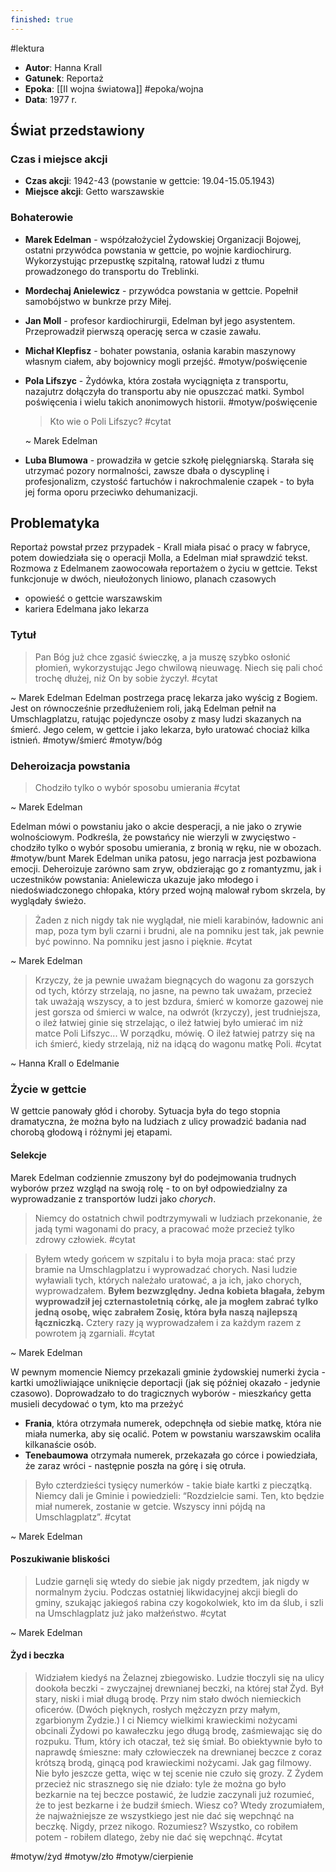 ```yaml
---
finished: true
---
```

#lektura 
- **Autor**: Hanna Krall
- **Gatunek**: Reportaż
- **Epoka**: [[II wojna światowa]] #epoka/wojna
- **Data**: 1977 r.
## Świat przedstawiony
### Czas i miejsce akcji
- **Czas akcji**: 1942-43 (powstanie w gettcie: 19.04-15.05.1943)
- **Miejsce akcji**: Getto warszawskie
### Bohaterowie
- **Marek Edelman** - współzałożyciel Żydowskiej Organizacji Bojowej, ostatni przywódca powstania w gettcie, po wojnie kardiochirurg. Wykorzystując przepustkę szpitalną, ratował ludzi z tłumu prowadzonego do transportu do Treblinki. 
- **Mordechaj Anielewicz** - przywódca powstania w gettcie. Popełnił samobójstwo w bunkrze przy Miłej.
- **Jan Moll** - profesor kardiochirurgii, Edelman był jego asystentem. Przeprowadził pierwszą operację serca w czasie zawału. 
- **Michał Klepfisz** - bohater powstania, osłania karabin maszynowy własnym ciałem, aby bojownicy mogli przejść. #motyw/poświęcenie 
- **Pola Lifszyc** - Żydówka, która została wyciągnięta z transportu, nazajutrz dołączyła do transportu aby nie opuszczać matki. Symbol poświęcenia i wielu takich anonimowych historii. #motyw/poświęcenie 
  > Kto wie o Poli Lifszyc? #cytat 
  
  ~ Marek Edelman
- **Luba Blumowa** - prowadziła w getcie szkołę pielęgniarską. Starała się utrzymać pozory normalności, zawsze dbała o dyscyplinę i profesjonalizm, czystość fartuchów i nakrochmalenie czapek - to była jej forma oporu przeciwko dehumanizacji.
## Problematyka
Reportaż powstał przez przypadek - Krall miała pisać o pracy w fabryce, potem dowiedziała się o operacji Molla, a Edelman miał sprawdzić tekst. Rozmowa z Edelmanem zaowocowała reportażem o życiu w gettcie.
Tekst funkcjonuje w dwóch, nieułożonych liniowo, planach czasowych
- opowieść o gettcie warszawskim
- kariera Edelmana jako lekarza 
### Tytuł
> Pan Bóg już chce zgasić świeczkę, a ja muszę szybko osłonić płomień, wykorzystując Jego chwilową nieuwagę. Niech się pali choć trochę dłużej, niż On by sobie życzył. #cytat

~ Marek Edelman
Edelman postrzega pracę lekarza jako wyścig z Bogiem. Jest on równocześnie przedłużeniem roli, jaką Edelman pełnił na Umschlagplatzu, ratując pojedyncze osoby z masy ludzi skazanych na śmierć. 
Jego celem, w gettcie i jako lekarza, było uratować chociaż kilka istnień. #motyw/śmierć #motyw/bóg 
### Deheroizacja powstania
> Chodziło tylko o wybór sposobu umierania #cytat

~ Marek Edelman

Edelman mówi o powstaniu jako o akcie desperacji, a nie jako o zrywie wolnościowym. Podkreśla, że powstańcy nie wierzyli w zwycięstwo - chodziło tylko o wybór sposobu umierania, z bronią w ręku, nie w obozach. #motyw/bunt 
Marek Edelman unika patosu, jego narracja jest pozbawiona emocji. Deheroizuje zarówno sam zryw, obdzierając go z romantyzmu, jak i uczestników powstania: Anielewicza ukazuje jako młodego i niedoświadczonego chłopaka, który przed wojną malował rybom skrzela, by wyglądały świeżo. 

> Żaden z nich nigdy tak nie wyglądał, nie mieli karabinów, ładownic ani map, poza tym byli czarni i brudni, ale na pomniku jest tak, jak pewnie być powinno. Na pomniku jest jasno i pięknie. #cytat 

~ Marek Edelman
> Krzyczy, że ja pewnie uważam biegnących do wagonu za gorszych od tych, którzy strzelają, no jasne, na pewno tak uważam, przecież tak uważają wszyscy, a to jest bzdura, śmierć w komorze gazowej nie jest gorsza od śmierci w walce, na odwrót (krzyczy), jest trudniejsza, o ileż łatwiej ginie się strzelając, o ileż łatwiej było umierać im niż matce Poli Lifszyc... W porządku, mówię. O ileż łatwiej patrzy się na ich śmierć, kiedy strzelają, niż na idącą do wagonu matkę Poli. #cytat 

~ Hanna Krall o Edelmanie
### Życie w gettcie
W gettcie panowały głód i choroby. Sytuacja była do tego stopnia dramatyczna, że można było na ludziach z ulicy prowadzić badania nad chorobą głodową i różnymi jej etapami. 
#### Selekcje
Marek Edelman codziennie zmuszony był do podejmowania trudnych wyborów przez wzgląd na swoją rolę - to on był odpowiedzialny za wyprowadzanie z transportów ludzi jako *chorych*. 
> Niemcy do ostatnich chwil podtrzymywali w ludziach przekonanie, że jadą tymi wagonami do pracy, a pracować może przecież tylko zdrowy człowiek. #cytat 


> Byłem wtedy gońcem w szpitalu i to była moja praca: stać przy bramie na Umschlagplatzu i wyprowadzać chorych. Nasi ludzie wyławiali tych, których należało uratować, a ja ich, jako chorych, wyprowadzałem. **Byłem bezwzględny. Jedna kobieta błagała, żebym wyprowadził jej czternastoletnią córkę, ale ja mogłem zabrać tylko jedną osobę, więc zabrałem Zosię, która była naszą najlepszą łączniczką.** Cztery razy ją wyprowadzałem i za każdym razem z powrotem ją zgarniali. #cytat 

~ Marek Edelman

W pewnym momencie Niemcy przekazali gminie żydowskiej numerki życia - kartki umożliwiające uniknięcie deportacji (jak się później okazało - jedynie czasowo). Doprowadzało to do tragicznych wyborów - mieszkańcy getta musieli decydować o tym, kto ma przeżyć
- **Frania**, która otrzymała numerek, odepchnęła od siebie matkę, która nie miała numerka, aby się ocalić. Potem w powstaniu warszawskim ocaliła kilkanaście osób.
- **Tenebaumowa** otrzymała numerek, przekazała go córce i powiedziała, że zaraz wróci - następnie poszła na górę i się otruła.
> Było czterdzieści tysięcy numerków - takie białe kartki z pieczątką. Niemcy dali je Gminie i powiedzieli: “Rozdzielcie sami. Ten, kto będzie miał numerek, zostanie w getcie. Wszyscy inni pójdą na Umschlagplatz”. #cytat

~ Marek Edelman
#### Poszukiwanie bliskości
> Ludzie garnęli się wtedy do siebie jak nigdy przedtem, jak nigdy w normalnym życiu. Podczas ostatniej likwidacyjnej akcji biegli do gminy, szukając jakiegoś rabina czy kogokolwiek, kto im da ślub, i szli na Umschlagplatz już jako małżeństwo. #cytat

~ Marek Edelman
#### Żyd i beczka
> Widziałem kiedyś na Żelaznej zbiegowisko. Ludzie tłoczyli się na ulicy dookoła beczki - zwyczajnej drewnianej beczki, na której stał Żyd. Był stary, niski i miał długą brodę. 
> Przy nim stało dwóch niemieckich oficerów. (Dwóch pięknych, rosłych mężczyzn przy małym, zgarbionym Żydzie.) I ci Niemcy wielkimi krawieckimi nożycami obcinali Żydowi po kawałeczku jego długą brodę, zaśmiewając się do rozpuku. 
> Tłum, który ich otaczał, też się śmiał. Bo obiektywnie było to naprawdę śmieszne: mały człowieczek na drewnianej beczce z coraz krótszą brodą, ginącą pod krawieckimi nożycami. Jak gag filmowy. 
> Nie było jeszcze getta, więc w tej scenie nie czuło się grozy. Z Żydem przecież nic strasznego się nie działo: tyle że można go było bezkarnie na tej beczce postawić, że ludzie zaczynali już rozumieć, że to jest bezkarne i że budził śmiech. 
> Wiesz co? 
> Wtedy zrozumiałem, że najważniejsze ze wszystkiego jest nie dać się wepchnąć na beczkę. Nigdy, przez nikogo. Rozumiesz? 
> Wszystko, co robiłem potem - robiłem dlatego, żeby nie dać się wepchnąć. #cytat 

#motyw/żyd #motyw/zło #motyw/cierpienie 